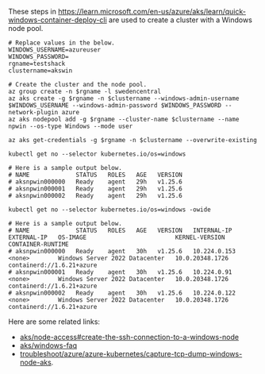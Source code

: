 These steps in https://learn.microsoft.com/en-us/azure/aks/learn/quick-windows-container-deploy-cli are used to create a cluster with a Windows node pool.

```
# Replace values in the below.
WINDOWS_USERNAME=azureuser
WINDOWS_PASSWORD=
rgname=testshack
clustername=akswin
```

```
# Create the cluster and the node pool.
az group create -n $rgname -l swedencentral
az aks create -g $rgname -n $clustername --windows-admin-username $WINDOWS_USERNAME --windows-admin-password $WINDOWS_PASSWORD --network-plugin azure
az aks nodepool add -g $rgname --cluster-name $clustername --name npwin --os-type Windows --mode user
```

```
az aks get-credentials -g $rgname -n $clustername --overwrite-existing

kubectl get no --selector kubernetes.io/os=windows

# Here is a sample output below.
# NAME             STATUS   ROLES   AGE   VERSION
# aksnpwin000000   Ready    agent   29h   v1.25.6
# aksnpwin000001   Ready    agent   29h   v1.25.6
# aksnpwin000002   Ready    agent   29h   v1.25.6

kubectl get no --selector kubernetes.io/os=windows -owide

# Here is a sample output below.
# NAME             STATUS   ROLES   AGE   VERSION   INTERNAL-IP    EXTERNAL-IP   OS-IMAGE                         KERNEL-VERSION    CONTAINER-RUNTIME
# aksnpwin000000   Ready    agent   30h   v1.25.6   10.224.0.153   <none>        Windows Server 2022 Datacenter   10.0.20348.1726   containerd://1.6.21+azure
# aksnpwin000001   Ready    agent   30h   v1.25.6   10.224.0.91    <none>        Windows Server 2022 Datacenter   10.0.20348.1726   containerd://1.6.21+azure
# aksnpwin000002   Ready    agent   30h   v1.25.6   10.224.0.122   <none>        Windows Server 2022 Datacenter   10.0.20348.1726   containerd://1.6.21+azure
```

Here are some related links:
- [aks/node-access#create-the-ssh-connection-to-a-windows-node](https://learn.microsoft.com/en-us/azure/aks/node-access#create-the-ssh-connection-to-a-windows-node)
- [aks/windows-faq](https://learn.microsoft.com/en-us/azure/aks/windows-faq)
- [troubleshoot/azure/azure-kubernetes/capture-tcp-dump-windows-node-aks](https://learn.microsoft.com/en-us/troubleshoot/azure/azure-kubernetes/capture-tcp-dump-windows-node-aks).
